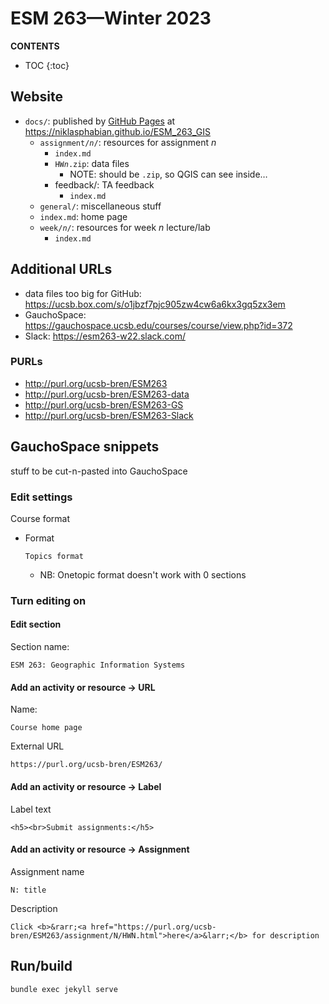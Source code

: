 # ESM 263—Winter 2023
**CONTENTS**

- TOC
{:toc}
## Website

- `docs/`: published by [GitHub Pages](https://docs.github.com/en/pages) at https://niklasphabian.github.io/ESM_263_GIS
  - `assignment/`*`n`*`/`: resources for assignment *n*
    - `index.md`
    - `HW`*`n`*`.zip`: data files
      - NOTE: should be `.zip`, so QGIS can see inside…
    - feedback/: TA feedback
      - `index.md`
  - `general/`: miscellaneous stuff
  - `index.md`: home page
  - `week/`*`n`*`/`: resources for week *n* lecture/lab
    - `index.md`

## Additional URLs

- data files too big for GitHub: https://ucsb.box.com/s/o1jbzf7pjc905zw4cw6a6kx3gq5zx3em
- GauchoSpace: https://gauchospace.ucsb.edu/courses/course/view.php?id=372
- Slack: https://esm263-w22.slack.com/

### PURLs

- http://purl.org/ucsb-bren/ESM263
- http://purl.org/ucsb-bren/ESM263-data
- http://purl.org/ucsb-bren/ESM263-GS
- http://purl.org/ucsb-bren/ESM263-Slack

## GauchoSpace snippets

stuff to be cut-n-pasted into GauchoSpace

### Edit settings

Course format

- Format

  ```
  Topics format
  ```

  - NB: Onetopic format doesn't work with 0 sections

### Turn editing on

#### Edit section

Section name:

```
ESM 263: Geographic Information Systems
```

#### Add an activity or resource → URL

Name:

```
Course home page
```

External URL

```
https://purl.org/ucsb-bren/ESM263/
```

#### Add an activity or resource → Label

Label text

```
<h5><br>Submit assignments:</h5>
```

#### Add an activity or resource → Assignment

Assignment name

```
N: title
```

Description

```
Click <b>&rarr;<a href="https://purl.org/ucsb-bren/ESM263/assignment/N/HWN.html">here</a>&larr;</b> for description
```


## Run/build

    bundle exec jekyll serve

